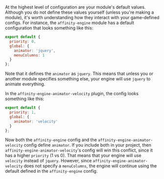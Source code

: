 At the highest level of configuration are your module's default values. Although you do not define these values yourself (unless you're making a module), it's worth understanding how they interact with your game-defined configs. For instance, the `affinity-engine` module has a default configuration that looks something like this:

```js
export default {
  priority: 0,
  global: {
    animator: 'jquery',
    menuColumns: 1
  }
};
```

Note that it defines the `animator` as `jquery`. This means that unless you or another module specifies something else, your engine will use `jquery` to animate everything.

In the `affinity-engine-animator-velocity` plugin, the config looks something like this:

```js
export default {
  priority: 1,
  global: {
    animator: 'velocity'
  }
};
```

Now both the `affinity-engine` config and the `affinity-engine-animator-velocity` config define `animator`. If you include both in your project, then `affinity-engine-animator-velocity`'s config will win this conflict, since it has a higher `priority` (1 vs 0). That means that your engine will use `velocity` instead of `jquery`. However, since `affinity-engine-animator-velocity` does not specify a `menuColumns`, the engine will continue using the default defined in the `affinity-engine` config.
